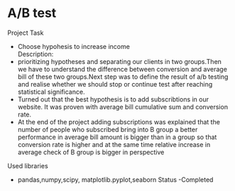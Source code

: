 # A/B test
Project Task
- Choose hypohesis to increase income  
Description:
- prioritizing hypotheses and separating our clients in two groups.Then we have to understand the difference between conversion and average bill of these two groups.Next step  was to define the result of a/b testing and realise whether we should stop or continue test after reaching statistical significance.
- Turned out that the best hypothesis is to add subscribtions in our website. It was proven with  average bill cumulative sum  and conversion rate. 
- At the end of the project adding subscriptions was explained that the number of people who subscribed bring into B group a better performance in average bill amount is bigger than in a group so that conversion rate is higher and at the same time relative increase in average check of B group is bigger in perspective

Used libraries
 - pandas,numpy,scipy, matplotlib.pyplot,seaborn
Status
 -Completed
